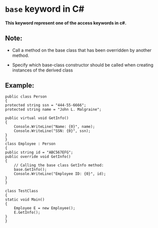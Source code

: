 # `base` keyword in C#

#### This keyword represent one of the access  keywords in c#.
## Note:
 - Call a method on the base class that has been overridden by another method.

- Specify which base-class constructor should be called when creating instances of the derived class



## Example:

    public class Person
    {
    protected string ssn = "444-55-6666";
    protected string name = "John L. Malgraine";

    public virtual void GetInfo()
    {
        Console.WriteLine("Name: {0}", name);
        Console.WriteLine("SSN: {0}", ssn);
    }
    }
    class Employee : Person
    {
    public string id = "ABC567EFG";
    public override void GetInfo()
    {
        // Calling the base class GetInfo method:
        base.GetInfo();
        Console.WriteLine("Employee ID: {0}", id);
    }
    }

    class TestClass
    {
    static void Main()
    {
        Employee E = new Employee();
        E.GetInfo();
    }
    }

